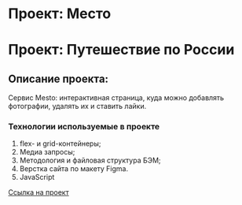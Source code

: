 # Проект: Место

# Проект: Путешествие по России

## Описание проекта:
Cервис Mesto: интерактивная страница, куда можно добавлять фотографии, удалять их и ставить лайки.

### Технологии используемые в проекте
1. flex- и grid-контейнеры;
2. Медиа запросы;
3. Методология и файловая структура БЭМ;
4. Верстка сайта по макету Figma.
5. JavaScript

[Ссылка на проект](https://colindirt.github.io/mesto/)
